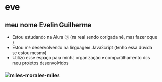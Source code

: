 # eve
## meu nome Evelin Guilherme 

- Estou estudando na Alura ㋡ (na real sendo obrigada né, mas fazer oque )
- Estou me desenvolvendo na linguagem JavaScript (tenho essa dúvida se estou mesmo)
- Utilizo esse espaço para minha organização e compartilhamento dos meu projetos desenvolvidos

### ![miles-morales-miles](https://github.com/user-attachments/assets/a21495e6-a6b0-4bce-a990-56fd0e78b89c)
